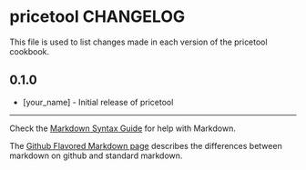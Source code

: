 pricetool CHANGELOG
===================

This file is used to list changes made in each version of the pricetool cookbook.

0.1.0
-----
- [your_name] - Initial release of pricetool

- - -
Check the [Markdown Syntax Guide](http://daringfireball.net/projects/markdown/syntax) for help with Markdown.

The [Github Flavored Markdown page](http://github.github.com/github-flavored-markdown/) describes the differences between markdown on github and standard markdown.
